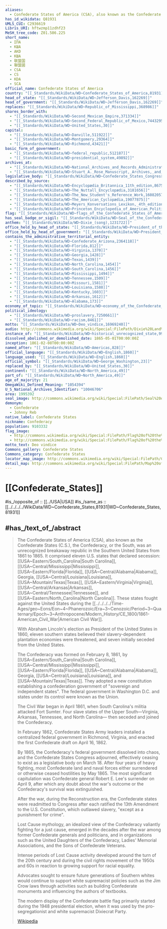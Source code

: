 ```yaml
---
aliases:
  - Confederate States of America (CSA), also known as the Confederate States (C.S.), the Confederacy, or the South
has_id_wikidata: Q81931
UMLS_CUI: C2936619
Libris_URI: hftwzmp11zdhf23
MeSH_tree_code: Z01.586.225
short_name:
  - ΣΠΑ
  - КША
  - AKD
  - КША
  - 联盟国
  - 聯盟國
  - CSA
  - CS
  - KDA
  - SCA
official_name: Confederate States of America
country: "[[_Standards/WikiData/WD~Confederate_States_of_America,81931]]"
head_of_state: "[[_Standards/WikiData/WD~Jefferson_Davis,162269]]"
head_of_government: "[[_Standards/WikiData/WD~Jefferson_Davis,162269]]"
replaces: "[[_Standards/WikiData/WD~Republic_of_Mississippi,368986]]"
shares_border_with:
  - "[[_Standards/WikiData/WD~Second_Mexican_Empire,371334]]"
  - "[[_Standards/WikiData/WD~Second_Federal_Republic_of_Mexico,7443295]]"
  - "[[_Standards/WikiData/WD~United_States,30]]"
capital:
  - "[[_Standards/WikiData/WD~Danville,511922]]"
  - "[[_Standards/WikiData/WD~Montgomery,29364]]"
  - "[[_Standards/WikiData/WD~Richmond,43421]]"
basic_form_of_government:
  - "[[_Standards/WikiData/WD~federal_republic,512187]]"
  - "[[_Standards/WikiData/WD~presidential_system,49892]]"
archives_at:
  - "[[_Standards/WikiData/WD~National_Archives_and_Records_Administration,518155]]"
  - "[[_Standards/WikiData/WD~Stuart_A._Rose_Manuscript,_Archives,_and_Rare_Book_Library,72941560]]"
legislative_body: "[[_Standards/WikiData/WD~Confederate_States_Congress,628728]]"
described_by_source:
  - "[[_Standards/WikiData/WD~Encyclopædia_Britannica_11th_edition,867541]]"
  - "[[_Standards/WikiData/WD~The_Nuttall_Encyclopædia,3181656]]"
  - "[[_Standards/WikiData/WD~The_New_Student's_Reference_Work,16082057]]"
  - "[[_Standards/WikiData/WD~The_American_Cyclopædia,19077875]]"
  - "[[_Standards/WikiData/WD~Meyers_Konversations_Lexikon,_4th_edition_(1885_1890),19219752]]"
  - "[[_Standards/WikiData/WD~Princeton_Encyclopedia_of_American_Political_History,20751032]]"
flag: "[[_Standards/WikiData/WD~flags_of_the_Confederate_States_of_America,913583]]"
has_seal_badge_or_sigil: "[[_Standards/WikiData/WD~Seal_of_the_Confederate_States,1002320]]"
anthem: "[[_Standards/WikiData/WD~Dixie_(song),1231722]]"
office_held_by_head_of_state: "[[_Standards/WikiData/WD~President_of_the_Confederate_States,1999471]]"
office_held_by_head_of_government: "[[_Standards/WikiData/WD~President_of_the_Confederate_States,1999471]]"
contains_the_administrative_territorial_entity:
  - "[[_Standards/WikiData/WD~Confederate_Arizona,2364118]]"
  - "[[_Standards/WikiData/WD~Florida,812]]"
  - "[[_Standards/WikiData/WD~Virginia,1370]]"
  - "[[_Standards/WikiData/WD~Georgia,1428]]"
  - "[[_Standards/WikiData/WD~Texas,1439]]"
  - "[[_Standards/WikiData/WD~North_Carolina,1454]]"
  - "[[_Standards/WikiData/WD~South_Carolina,1456]]"
  - "[[_Standards/WikiData/WD~Mississippi,1494]]"
  - "[[_Standards/WikiData/WD~Tennessee,1509]]"
  - "[[_Standards/WikiData/WD~Missouri,1581]]"
  - "[[_Standards/WikiData/WD~Louisiana,1588]]"
  - "[[_Standards/WikiData/WD~Kentucky,1603]]"
  - "[[_Standards/WikiData/WD~Arkansas,1612]]"
  - "[[_Standards/WikiData/WD~Alabama,173]]"
economy_of_topic: "[[_Standards/WikiData/WD~economy_of_the_Confederate_States_of_America,5333819]]"
political_ideology:
  - "[[_Standards/WikiData/WD~proslavery,7250661]]"
  - "[[_Standards/WikiData/WD~racism,8461]]"
motto: "[[_Standards/WikiData/WD~Deo_vindice,16969240]]"
audio: http://commons.wikimedia.org/wiki/Special:FilePath/Dixie%20Land%20%28Instrumental%20version%29.ogg
instance_of: "[[_Standards/WikiData/WD~historical_unrecognized_state,99541706]]"
dissolved_abolished_or_demolished_date: 1865-05-01T00:00:00Z
inception: 1861-02-08T00:00:00Z
named_after: "[[_Standards/WikiData/WD~Americas,828]]"
official_language: "[[_Standards/WikiData/WD~English,1860]]"
language_used: "[[_Standards/WikiData/WD~English,1860]]"
official_symbol: "[[_Standards/WikiData/WD~George_Washington,23]]"
replaced_by: "[[_Standards/WikiData/WD~United_States,30]]"
continent: "[[_Standards/WikiData/WD~North_America,49]]"
part_of: "[[_Standards/WikiData/WD~North_America,49]]"
age_of_majority: 21
OmegaWiki_Defined_Meaning: "1054394"
U_S_National_Archives_Identifier: "10046706"
area: 1995392
seal_image: http://commons.wikimedia.org/wiki/Special:FilePath/Seal%20of%20the%20Confederate%20States.svg
demonym:
  - Confederate
  - Johnny Reb
native_label: Confederate States
nickname: Confederacy
population: 9103332
flag_image:
  - http://commons.wikimedia.org/wiki/Special:FilePath/Flag%20of%20the%20Confederate%20States%20%28July%20%E2%80%93%20November%201861%29.svg
  - http://commons.wikimedia.org/wiki/Special:FilePath/Flag%20of%20the%20Confederate%20States%20%281865%29.svg
motto_text: Deo vindice
Commons_gallery: Confederate States
Commons_category: Confederate States
locator_map_image: http://commons.wikimedia.org/wiki/Special:FilePath/Confederate%20States%20of%20America%20%28orthographic%20projection%29.svg
detail_map: http://commons.wikimedia.org/wiki/Special:FilePath/Map%20of%20CSA%204.png
---
```


# [[Confederate_States]] 

#is_/opposite_of :: [[../USA|USA]] 
#is_/same_as :: [[../../../../WikiData/WD~Confederate_States,81931|WD~Confederate_States,81931]]

## #has_/text_of_/abstract 

> The Confederate States of America (CSA), also known as the Confederate States (C.S.), the Confederacy, 
> or the South, was an unrecognized breakaway republic in the Southern United States from 1861 to 1865. 
> It comprised eleven U.S. states that declared secession: [[USA~Eastern/South_Carolina|South Carolina]], [[USA~Central/Mississippi|Mississippi]], [[USA~Eastern/Florida|Florida]], [[USA~Central/Alabama|Alabama]], Georgia, [[USA~Central/Louisiana|Louisiana]], [[USA~Mountain/Texas|Texas]], [[USA~Eastern/Virginia|Virginia]], [[USA~Central/Arkansas|Arkansas]], [[USA~Central/Tennessee|Tennessee]], and [[USA~Eastern/North_Carolina|North Carolina]]. 
> These states fought against the United States during the [[../../../../Time-Ages/geo~Eons/Eon~4~Phanerozoic/Era~3~Cenozoic/Period~3~Quaternary/Epoch~3~Anthropocene/Modern_History/CE_1800/1861-American_Civil_War|American Civil War]].
>
> With Abraham Lincoln's election as President of the United States in 1860, 
> eleven southern states believed their slavery-dependent plantation economies were threatened, 
> and seven initially seceded from the United States. 
> 
> The Confederacy was formed on February 8, 1861, 
> by [[USA~Eastern/South_Carolina|South Carolina]], [[USA~Central/Mississippi|Mississippi]], [[USA~Eastern/Florida|Florida]], [[USA~Central/Alabama|Alabama]], Georgia, [[USA~Central/Louisiana|Louisiana]], and [[USA~Mountain/Texas|Texas]]. 
> They adopted a new constitution 
> establishing a confederation government of "sovereign and independent states". 
> The federal government in Washington D.C. and states under its control were known as the Union.
>
> The Civil War began in April 1861, when South Carolina's militia attacked Fort Sumter. 
> Four slave states of the Upper South—Virginia, Arkansas, Tennessee, and North Carolina—
> then seceded and joined the Confederacy. 
> 
> In February 1862, Confederate States Army leaders installed 
> a centralized federal government in Richmond, Virginia, 
> and enacted the first Confederate draft on April 16, 1862. 
> 
> By 1865, the Confederacy's federal government dissolved into chaos, 
> and the Confederate States Congress adjourned, effectively ceasing to exist as a legislative body on March 18. 
> After four years of heavy fighting, most Confederate land and naval forces either surrendered 
> or otherwise ceased hostilities by May 1865. 
> The most significant capitulation was Confederate general Robert E. Lee's surrender on April 9, 
> after which any doubt about the war's outcome or the Confederacy's survival was extinguished. 
>
> After the war, during the Reconstruction era, the Confederate states were readmitted to Congress 
> after each ratified the 13th Amendment to the U.S. Constitution, which outlawed slavery, 
> "except as a punishment for crime". 
> 
> Lost Cause mythology, an idealized view of the Confederacy valiantly fighting for a just cause, 
> emerged in the decades after the war among former Confederate generals and politicians, 
> and in organizations such as the United Daughters of the Confederacy, Ladies' Memorial Associations, 
> and the Sons of Confederate Veterans. 
> 
> Intense periods of Lost Cause activity developed around the turn of the 20th century 
> and during the civil rights movement of the 1950s and 60s in reaction to growing support for racial equality. 
> 
> Advocates sought to ensure future generations of Southern whites 
> would continue to support white supremacist policies such as the Jim Crow laws 
> through activities such as building Confederate monuments and influencing the authors of textbooks. 
> 
> The modern display of the Confederate battle flag primarily started during the 1948 presidential election, 
> when it was used by the pro-segregationist and white supremacist Dixiecrat Party.
>
> [Wikipedia](https://en.wikipedia.org/wiki/Confederate%20States%20of%20America) 

